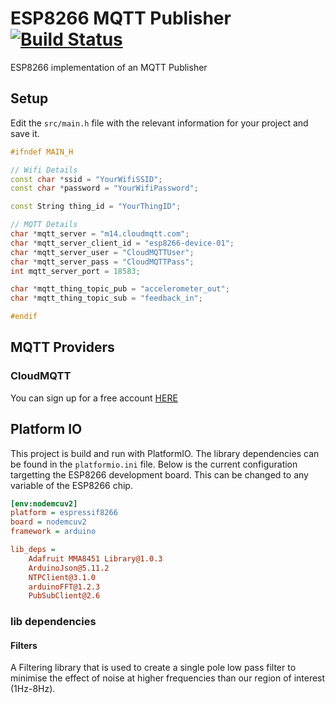 # ESP8266 MQTT Publisher [![Build Status](https://travis-ci.org/t04glovern/esp8266-mqtt-publish.svg?branch=master)](https://travis-ci.org/t04glovern/esp8266-mqtt-publish)

ESP8266 implementation of an MQTT Publisher

## Setup

Edit the `src/main.h` file with the relevant information for your project and save it.

```cpp
#ifndef MAIN_H

// Wifi Details
const char *ssid = "YourWifiSSID";
const char *password = "YourWifiPassword";

const String thing_id = "YourThingID";

// MQTT Details
char *mqtt_server = "m14.cloudmqtt.com";
char *mqtt_server_client_id = "esp8266-device-01";
char *mqtt_server_user = "CloudMQTTUser";
char *mqtt_server_pass = "CloudMQTTPass";
int mqtt_server_port = 18583;

char *mqtt_thing_topic_pub = "accelerometer_out";
char *mqtt_thing_topic_sub = "feedback_in";

#endif

```


## MQTT Providers

### CloudMQTT

You can sign up for a free account [HERE](https://api.cloudmqtt.com)

## Platform IO

This project is build and run with PlatformIO. The library dependencies can be found in the `platformio.ini` file. Below is the current configuration targetting the ESP8266 development board. This can be changed to any variable of the ESP8266 chip.

```ini
[env:nodemcuv2]
platform = espressif8266
board = nodemcuv2
framework = arduino

lib_deps =
    Adafruit MMA8451 Library@1.0.3
    ArduinoJson@5.11.2
    NTPClient@3.1.0
    arduinoFFT@1.2.3
    PubSubClient@2.6
```

### lib dependencies

#### Filters

A Filtering library that is used to create a single pole low pass filter to minimise the effect of noise at higher frequencies than our region of interest (1Hz-8Hz).


